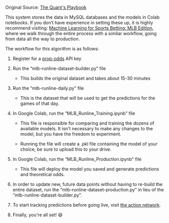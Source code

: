 Original Source: [The Quant's Playbook](https://quantgalore.substack.com/)

This system stores the data in MySQL databases and the models in Colab notebooks. If you don’t have experience in setting these up, it is highly recommend visiting: 
[Machine Learning for Sports Betting: MLB Edition](https://www.quantgalore.com/courses/ml-sports-betting-mlb "Machine Learning for Sports Betting: MLB Edition"),
where we walk through the entire process with a similar workflow, going from data all the way to production.


The workflow for this algorithm is as follows:

1. Register for a [prop-odds](https://www.prop-odds.com/)  API key

2. Run the “mlb-runline-dataset-builder.py” file

	- This builds the original dataset and takes about 15-30 minutes

3. Run the “mlb-runline-daily.py” file

	- This is the dataset that will be used to get the predictions for the games of that day.

4. In Google Colab, run the “MLB_Runline_Training.ipynb” file

	- This file is responsible for comparing and training the dozens of available models. It isn't necessary to make any changes to the model, but you have the freedom to experiment.

	- Running the file will create a .pkl file containing the model of your choice, be sure to upload this to your drive.

5. In Google Colab, run the “MLB_Runline_Production.ipynb" file

	- This file will deploy the model you saved and generate predictions and theoretical odds.

6. In order to update new, future data points without having to re-build the entire dataset, run the “mlb-runline-dataset-production.py” in lieu of the “mlb-runline-dataset-builder.py”.

7. To start tracking predictions before going live, visit [the action network](https://www.actionnetwork.com/).

8. Finally, you're all set! 😄

